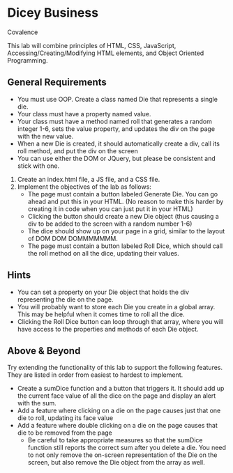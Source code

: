 # Dicey Business
Covalence

This lab will combine principles of HTML, CSS, JavaScript, Accessing/Creating/Modifying HTML elements, and Object Oriented Programming.

## General Requirements
* You must use OOP. Create a class named Die that represents a single die.
* Your class must have a property named value.
* Your class must have a method named roll that generates a random integer 1-6, sets the value property, and updates the div on the page with the new value.
* When a new Die is created, it should automatically create a div, call its roll method, and put the div on the screen
* You can use either the DOM or JQuery, but please be consistent and stick with one.
1. Create an index.html file, a JS file, and a CSS file.
2. Implement the objectives of the lab as follows:
    * The page must contain a button labeled Generate Die. You can go ahead and put this in your HTML. (No reason to make this harder by creating it in code when you can just put it in your HTML)
    * Clicking the button should create a new Die object (thus causing a div to be added to the screen with a random number 1-6)
    * The dice should show up on your page in a grid, similar to the layout of DOM DOM DOMMMMMMM.
    * The page must contain a button labeled Roll Dice, which should call the roll method on all the dice, updating their values.
## Hints
* You can set a property on your Die object that holds the div representing the die on the page.
* You will probably want to store each Die you create in a global array. This may be helpful when it comes time to roll all the dice.
* Clicking the Roll Dice button can loop through that array, where you will have access to the properties and methods of each Die object.
## Above & Beyond
Try extending the functionality of this lab to support the following features. They are listed in order from easiest to hardest to implement.
* Create a sumDice function and a button that triggers it. It should add up the current face value of all the dice on the page and display an alert with the sum.
* Add a feature where clicking on a die on the page causes just that one die to roll, updating its face value
* Add a feature where double clicking on a die on the page causes that die to be removed from the page
    * Be careful to take appropriate measures so that the sumDice function still reports the correct sum after you delete a die. You need to not only remove the on-screen representation of the Die on the screen, but also remove the Die object from the array as well.
